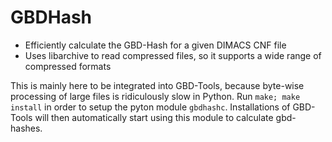 # GBDHash

* Efficiently calculate the GBD-Hash for a given DIMACS CNF file
* Uses libarchive to read compressed files, so it supports a wide range of compressed formats

This is mainly here to be integrated into GBD-Tools, because byte-wise processing of large files is ridiculously slow in Python. Run `make; make install` in order to setup the pyton module `gbdhashc`. Installations of GBD-Tools will then automatically start using this module to calculate gbd-hashes. 